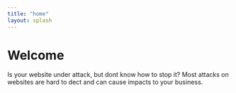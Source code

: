```yaml
---
title: "home"
layout: splash
---
```


# Welcome
Is your website under attack, but dont know how to stop it? Most attacks on websites are hard to dect and can cause impacts to your business.
